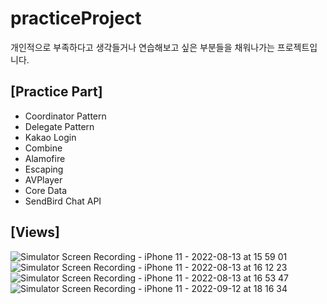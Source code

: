 # practiceProject  

개인적으로 부족하다고 생각들거나 연습해보고 싶은 부분들을 채워나가는 프로젝트입니다.

## [Practice Part]
- Coordinator Pattern
- Delegate Pattern
- Kakao Login
- Combine
- Alamofire
- Escaping
- AVPlayer
- Core Data  
- SendBird Chat API

## [Views]
![Simulator Screen Recording - iPhone 11 - 2022-08-13 at 15 59 01](https://user-images.githubusercontent.com/50910456/184473592-886a08f5-8fcb-408a-aec4-3b7ce32e72a2.gif)
![Simulator Screen Recording - iPhone 11 - 2022-08-13 at 16 12 23](https://user-images.githubusercontent.com/50910456/184473636-3091a180-3b3c-4d01-9fce-18dc7ee2c42c.gif)
![Simulator Screen Recording - iPhone 11 - 2022-08-13 at 16 53 47](https://user-images.githubusercontent.com/50910456/184474721-cf948bad-9e63-41a3-bca7-d3f82512c9dd.gif)
![Simulator Screen Recording - iPhone 11 - 2022-09-12 at 18 16 34](https://user-images.githubusercontent.com/50910456/189618162-97cc31d1-8fa3-402b-87cd-1eb24a03ba02.gif)
